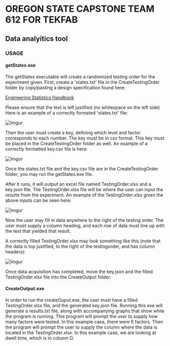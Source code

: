# OREGON STATE CAPSTONE TEAM 612 FOR TEKFAB
## Data analyitics tool

### USAGE
#### getStates.exe
The getStates executable will create a randomized testing order for the experiment given.
First, create a 'states.txt' file in the CreateTestingOrder folder by copy/pasting a design specification found here:

[Engineering Statistics Handbook](https://www.itl.nist.gov/div898/handbook/pri/section3/pri3347.htm)

Please ensure that the text is left justified (no whitespace on the left side)
Here is an example of a correctly formated 'states.txt' file:

![Imgur](https://i.imgur.com/fPMtC7T.png)

Then the user must create a key, defining which level and factor corresponds to each number. The key must be in csv format. This key must be placed in the CreateTestingOrder folder as well. An example of a correctly formatted key.csv file is here:

![Imgur](https://i.imgur.com/Shtwl6L.png)

Once the states.txt file and the key.csv file are in the CreateTestingOrder folder, you may run the getStates.exe file.

After it runs, it will output an excel file named TestingOrder.xlsx and a key.json file. The TestingOrder.xlsx file will be where the user can input the results from the experiment. An example of the TestingOrder.xlsx given the above inputs can be seen here:

![Imgur](https://i.imgur.com/e1wtB70.png)

Now the user may fill in data anywhere to the right of the testing order. The user must supply a column heading, and each row of data must line up with the test that yielded that result.

A correctly filled TestingOrder.xlsx may look something like this (note that the data is top justified, to the right of the testingorder, and has column headers):

![Imgur](https://i.imgur.com/ChbVFBm.png)

Once data acquisition has completed, move the key.json and the filled TestingOrder.xlsx file into the CreateOutput folder.

#### CreateOutput.exe
In order to run the createOuput.exe, the user must have a filled TestingOrder.xlsx file, and the generated key.json file.
Running this exe will generate a results.txt file, along with accompanying graphs that show while the program is running.
This program will prompt the user to supply how many factors were tested. In this example case, there were 6 factors. Then the program will prompt the user to supply the column where the data is located in the TestingOrder.xlsx. In this example case, we are looking at dwell time, which is in column O.